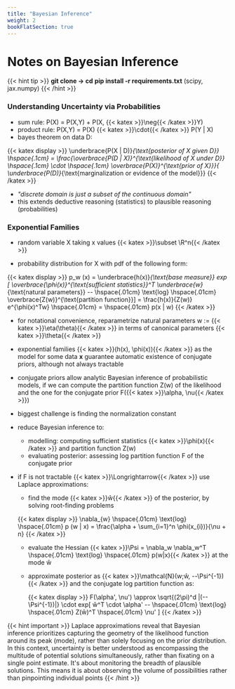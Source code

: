 ```yaml
---
title: "Bayesian Inference"
weight: 2
bookFlatSection: true
---
```


# **Notes on Bayesian Inference**

{{< hint tip >}}
**git clone -> cd**
**pip install -r requirements.txt** (scipy, jax.numpy)
{{< /hint >}}

### **Understanding Uncertainty via Probabilities**

- sum rule: P(X) = P(X,Y) + P(X, {{< katex >}}\neg{{< /katex >}}Y)
- product rule: P(X,Y) = P(X)  {{< katex >}}\cdot{{< /katex >}} P(Y | X)
- bayes theorem on data D:

{{< katex display >}}
\underbrace{P(X | D)}_{\text{posterior of X given D}} \hspace{.1cm} = \frac{\overbrace{P(D | X)}^{\text{likelihood of X under D}} \hspace{.1cm} \cdot \hspace{.1cm} \overbrace{P(X)}^{\text{prior of X}}}{ \underbrace{P(D)}_{\text{marginalization or evidence of the model}}}
{{< /katex >}}

- *"discrete domain is just a subset of the continuous domain"*
- this extends deductive reasoning (statistics) to plausible reasoning (probabilities)


### **Exponential Families** 

- random variable X taking x values {{< katex >}}\subset \R^n{{< /katex >}}

- probability distribution for X with pdf of the following form:

{{< katex display >}}
p_w (x) = \underbrace{h(x)}_{\text{base measure}} exp [ \overbrace{\phi(x)}^{\text{sufficient statistics}}^T \underbrace{w}_{\text{natural parameters}} -- \hspace{.01cm} \text{log} \hspace{.01cm} \overbrace{Z(w)}^{\text{partition function}}] = \frac{h(x)}{Z(w)} e^{\phi(x)^Tw} \hspace{.01cm} = \hspace{.01cm} p(x | w)
{{< /katex >}}

- for notational convenience, reparametrize natural parameters w := {{< katex >}}\eta(\theta){{< /katex >}} in terms of canonical parameters {{< katex >}}\theta{{< /katex >}}

- exponential families  {{< katex >}}(h(x), \phi(x)){{< /katex >}} as the model for some data **x** guarantee automatic existence of conjugate priors, although not always tractable

- conjugate priors allow analytic Bayesian inference of probabilistic models, if we can compute the partition function Z(w) of the likelihood and the one for the conjugate prior F({{< katex >}}\alpha, \nu{{< /katex >}})

- biggest challenge is finding the normalization constant

- reduce Bayesian inference to:
    - modelling: computing sufficient statistics {{< katex >}}\phi(x){{< /katex >}} and partition function Z(w)
    - evaluating posterior: assessing log partition function F of the conjugate prior

- if F is not tractable {{< katex >}}\Longrightarrow{{< /katex >}} use Laplace approximations:
    - find the mode {{< katex >}}ŵ{{< /katex >}} of the posterior, by solving root-finding problems

     {{< katex display >}}
     \nabla_{w} \hspace{.01cm} \text{log} \hspace{.01cm} p (w | x) = \frac{\alpha + \sum_{i=1}^n \phi(x_{i})}{\nu + n}
     {{< /katex >}}

    - evaluate the Hessian {{< katex >}}\Psi = \nabla_w \nabla_w^T \hspace{.01cm} \text{log} \hspace{.01cm} p(w|x){{< /katex >}} at the mode ŵ

    - approximate posterior as {{< katex >}}\mathcal{N}(w;ŵ, --\Psi^{-1}) {{< /katex >}} and the conjugate log partition function as:

      {{< katex display >}}
     F(\alpha', \nu') \approx \sqrt{(2\pi)^d |(--\Psi^{-1})|} \cdot exp[ ŵ^T \cdot \alpha' -- \hspace{.01cm} \text{log} \hspace{.01cm} Z(ŵ)^T \hspace{.01cm} \nu' ]
     {{< /katex >}}


{{< hint important >}}
Laplace approximations reveal that Bayesian inference prioritizes capturing the geometry of the likelihood function around its peak (mode), rather than solely focusing on the prior distribution. In this context, uncertainty is better understood as encompassing the multitude of potential solutions simultaneously, rather than fixating on a single point estimate. It's about monitoring the breadth of plausible solutions. This means it is about observing the volume of possibilities rather than pinpointing individual points
{{< /hint >}}
